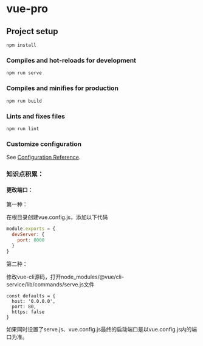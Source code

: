 # vue-pro

## Project setup
```
npm install
```

### Compiles and hot-reloads for development
```
npm run serve
```

### Compiles and minifies for production
```
npm run build
```

### Lints and fixes files
```
npm run lint
```

### Customize configuration
See [Configuration Reference](https://cli.vuejs.org/config/).

### 知识点积累：
#### 更改端口：

第一种：

在根目录创建vue.config.js，添加以下代码

```js
module.exports = {
  devServer: {
    port: 8000
  }
}
```

第二种：

修改vue-cli源码，打开node_modules/@vue/cli-service/lib/commands/serve.js文件

```
const defaults = {
  host: '0.0.0.0',
  port: 80,
  https: false
}
```

如果同时设置了serve.js、vue.config.js最终的启动端口是以vue.config.js内的端口为准。